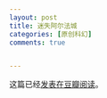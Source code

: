 ```yaml
---
layout: post
title: 迷失阿尔法城 
categories: [原创科幻]
comments: true


---
```

这篇已经<a href="https://read.douban.com/ebook/126277855/">发表在豆瓣阅读</a>。
<br>
<br>
<br>
